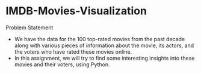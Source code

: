 # IMDB-Movies-Visualization

Problem Statement

- We have the data for the 100 top-rated movies from the past decade along with various pieces of information about the movie, its actors, and the voters who have rated these movies online. 
- In this assignment, we will try to find some interesting insights into these movies and their voters, using Python.
